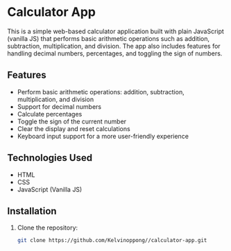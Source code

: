 # Calculator App

This is a simple web-based calculator application built with plain JavaScript (vanilla JS) that performs basic arithmetic operations such as addition, subtraction, multiplication, and division. The app also includes features for handling decimal numbers, percentages, and toggling the sign of numbers.

## Features

- Perform basic arithmetic operations: addition, subtraction, multiplication, and division
- Support for decimal numbers
- Calculate percentages
- Toggle the sign of the current number
- Clear the display and reset calculations
- Keyboard input support for a more user-friendly experience

## Technologies Used

- HTML
- CSS
- JavaScript (Vanilla JS)

## Installation

1. Clone the repository:

   ```bash
   git clone https://github.com/Kelvinoppong//calculator-app.git 
